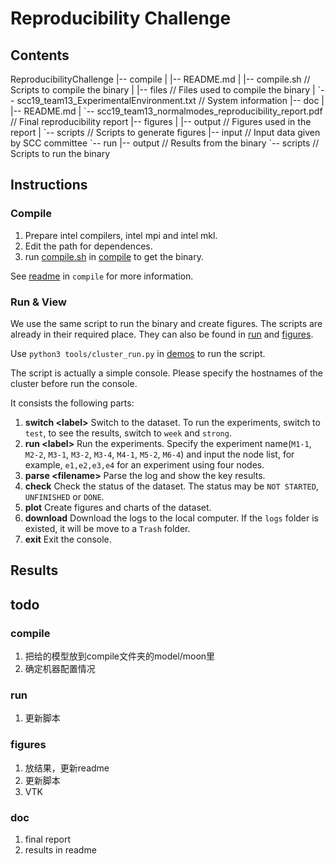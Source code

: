 # Reproducibility Challenge

## Contents

ReproducibilityChallenge
|-- compile
|   |-- README.md
|   |-- compile.sh                                                                              // Scripts to compile the binary
|   |-- files                                                                                         // Files used to compile the binary
|   \`-- scc19_team13_ExperimentalEnvironment.txt                        // System information
|-- doc
|   |-- README.md
|   \`-- scc19_team13_normalmodes_reproducibility_report.pdf      // Final reproducibility report
|-- figures
|   |-- output                                                                                     // Figures used in the report
|   \`-- scripts                                                                                    // Scripts to generate figures
|-- input                                                                                           // Input data given by SCC committee
\`-- run
    |-- output                                                                                     // Results from the binary
    \`-- scripts                                                                                    // Scripts to run the binary

## Instructions

### Compile

1. Prepare intel compilers, intel mpi and intel mkl.
2. Edit the path for dependences.
3. run [compile.sh](<../compile/compile.sh>) in [compile](../compile) to get the binary.

See [readme](<../compile/README.md>) in `compile` for more information.

### Run & View

We use the same script to run the binary and create figures. The scripts are already in their required place. They can also be found in [run](<../run/scripts>) and [figures](<../figures/scripts>).

Use `python3 tools/cluster_run.py` in [demos](<../compile/files/NormalModes/demos/tools>) to run the script.

The script is actually a simple console. Please specify the hostnames of the cluster before run the console.

It consists the following parts:

1. **switch \<label\>** Switch to the dataset. To run the experiments, switch to `test`, to see the results, switch to `week` and `strong`.
2. **run \<label\>** Run the experiments. Specify the experiment name(`M1-1`, `M2-2`, `M3-1`, `M3-2`, `M3-4`, `M4-1`, `M5-2`, `M6-4`) and input the node list,  for example, `e1,e2,e3,e4` for an experiment using four nodes.
3. **parse \<filename\>** Parse the log and show the key results.
4. **check** Check the status of the dataset. The status may be `NOT STARTED`, `UNFINISHED` or `DONE`.
5. **plot** Create figures and charts of the dataset.
6. **download** Download the logs to the local computer. If the `logs` folder is existed, it will be move to a `Trash` folder.
7. **exit** Exit the console.


## Results





## todo

### compile
1. 把给的模型放到compile文件夹的model/moon里
2. 确定机器配置情况

### run

1. 更新脚本

### figures

1. 放结果，更新readme
2. 更新脚本
3. VTK

### doc

1. final report
2. results in readme